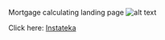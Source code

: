 Mortgage calculating landing page ![alt text](https://instateka.ru/favicon.ico "Instateka")

Click here: [Instateka](https://instateka.ru/)

